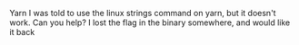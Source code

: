 Yarn
I was told to use the linux strings command on yarn, but it doesn't work. Can you help? I lost the flag in the binary somewhere, and would like it back


